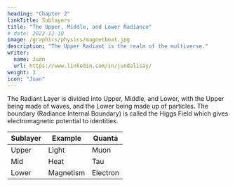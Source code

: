 ```yaml
---
heading: "Chapter 2"
linkTitle: Sublayers
title: "The Upper, Middle, and Lower Radiance"
# date: 2023-12-10
image: /graphics/physics/magnetboat.jpg
description: "The Upper Radiant is the realm of the multiverse."
writer:
  name: Juan
  url: https://www.linkedin.com/in/jundalisay/
weight: 3
icon: "Juan"
---
```



The Radiant Layer is divided into Upper, Middle, and Lower, with the Upper being made of waves, and the Lower being made up of particles. The boundary (Radiance Internal Boundary) is called the Higgs Field which gives electromagnetic potential to identities. 


Sublayer | Example | Quanta 
--- | --- | --- 
Upper | Light | Muon 
Mid | Heat | Tau 
Lower | Magnetism | Electron


<!-- The Upper Radiant is  the realm of mental space and time and is not physical. 

The Middle Spacetime allows acces to different universes, each one with different Physics. It is quasi-physical since it is the bridge between physical spacetime and the aether which is not bound by space nor time.

The Lower Spacetime is the realm that we can see. It manifests as the distance between objects on our table and that between two galaxies. It is physical since our 5 senses can clearly detect space and time. 

 -->